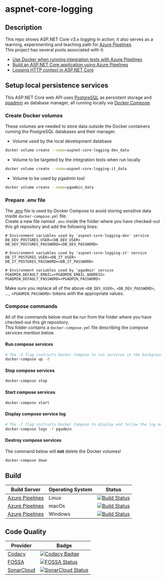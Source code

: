 # aspnet-core-logging

## Description

This repo shows ASP.NET Core v3.x logging in action; it also serves as a learning, experimenting and teaching path for [Azure Pipelines](https://azure.microsoft.com/en-us/services/devops/pipelines/).  
This project has several posts associated with it:

- [Use Docker when running integration tests with Azure Pipelines](https://crossprogramming.com/2019/12/27/use-docker-when-running-integration-tests-with-azure-pipelines.html)
- [Build an ASP.NET Core application using Azure Pipelines](https://crossprogramming.com/2019/03/17/build-asp-net-core-app-using-azure-pipelines.html)
- [Logging HTTP context in ASP.NET Core](https://crossprogramming.com/2018/12/27/logging-http-context-in-asp-net-core.html)

## Setup local persistence services
This ASP.NET Core web API uses [PostgreSQL](https://www.postgresql.org/) as persistent storage and [pgadmin](https://www.pgadmin.org/) as database manager, all running locally via [Docker Compose](https://github.com/docker/compose).

### Create Docker volumes
These volumes are needed to store data outside the Docker containers running the PostgreSQL databases and their manager.

- Volume used by the local development database
```bash
docker volume create --name=aspnet-core-logging-dev_data
```

- Volume to be targeted by the integration tests when run locally

```bash
docker volume create --name=aspnet-core-logging-it_data
```

- Volume to be used by pgadmin tool
```bash
docker volume create --name=pgadmin_data
```

### Prepare .env file
The [.env](https://docs.docker.com/compose/env-file/) file is used by Docker Compose to avoid storing sensitive data inside `docker-compose.yml` file.  
Create a new file named `.env` inside the folder where you have checked-out this git repository and add the following lines:
```properties
# Environment variables used by 'aspnet-core-logging-dev' service
DB_DEV_POSTGRES_USER=<DB_DEV_USER>
DB_DEV_POSTGRES_PASSWORD=<DB_DEV_PASSWORD>

# Environment variables used by 'aspnet-core-logging-it' service
DB_IT_POSTGRES_USER=<DB_IT_USER>
DB_IT_POSTGRES_PASSWORD=<DB_IT_PASSWORD>

# Environment variables used by 'pgadmin' service
PGADMIN_DEFAULT_EMAIL=<PGADMIN_EMAIL_ADDRESS>
PGADMIN_DEFAULT_PASSWORD=<PGADMIN_PASSWORD>
```

Make sure you replace all of the above `<DB_DEV_USER>`, `<DB_DEV_PASSWORD>`, ..., `<PGADMIN_PASSWORD>` tokens with the appropriate values.

### Compose commands
All of the commands below must be run from the folder where you have checked-out this git repository.  
This folder contains a `docker-compose.yml` file describing the compose services mention below.

#### Run compose services
```bash
# The -d flag instructs Docker Compose to run services in the background
docker-compose up -d
```

#### Stop compose services
```bash
docker-compose stop
```

#### Start compose services
```bash
docker-compose start
```

#### Display compose service log
```bash
# The -f flag instructs Docker Compose to display and follow the log entries of the 'pgadmin' service
docker-compose logs -f pgadmin
```

#### Destroy compose services
The command below will **not** delete the Docker volumes!
```bash 
docker-compose down
```

## Build

| Build Server                                                                    | Operating System | Status                                                                                                                                                                                                                                                          |
| ------------------------------------------------------------------------------- | ---------------- | --------------------------------------------------------------------------------------------------------------------------------------------------------------------------------------------------------------------------------------------------------------- |
| [Azure Pipelines](https://azure.microsoft.com/en-us/services/devops/pipelines/) | Linux            | [![Build Status](https://dev.azure.com/satrapu/aspnet-core-logging/_apis/build/status/ci-pipeline?branchName=master&jobName=Run%20on%20Linux)](https://dev.azure.com/satrapu/aspnet-core-logging/_build/latest?definitionId=2&branchName=master)                |
| [Azure Pipelines](https://azure.microsoft.com/en-us/services/devops/pipelines/) | macOs            | [![Build Status](https://dev.azure.com/satrapu/aspnet-core-logging/_apis/build/status/ci-pipeline?branchName=master&jobName=Run%20on%20macOS)](https://dev.azure.com/satrapu/aspnet-core-logging/_build/latest?definitionId=2&branchName=master)                |
| [Azure Pipelines](https://azure.microsoft.com/en-us/services/devops/pipelines/) | Windows          | [![Build Status](https://dev.azure.com/satrapu/aspnet-core-logging/_apis/build/status/ci-pipeline?branchName=master&jobName=Run%20on%20Windows)](https://dev.azure.com/satrapu/aspnet-core-logging/_build/latest?definitionId=2&branchName=master)              |

## Code Quality

| Provider                                  | Badge                                                                                                                                                                                                                  |
| ----------------------------------------- | ---------------------------------------------------------------------------------------------------------------------------------------------------------------------------------------------------------------------- |
| [Codacy](https://www.codacy.com/)         | [![Codacy Badge](https://api.codacy.com/project/badge/Grade/001d9d7bbf43459aae186c7d8cd49858)](https://www.codacy.com/app/satrapu/aspnet-core-logging)                                                                 |
| [FOSSA](https://fossa.com/)               | [![FOSSA Status](https://app.fossa.io/api/projects/git%2Bgithub.com%2Fsatrapu%2Faspnet-core-logging.svg?type=shield)](https://app.fossa.io/projects/git%2Bgithub.com%2Fsatrapu%2Faspnet-core-logging?ref=badge_shield) |
| [SonarCloud](https://sonarcloud.io/about) | [![SonarCloud Status](https://sonarcloud.io/api/project_badges/measure?project=aspnet-core-logging&metric=alert_status)](https://sonarcloud.io/dashboard?id=aspnet-core-logging&branch=master)                         |
